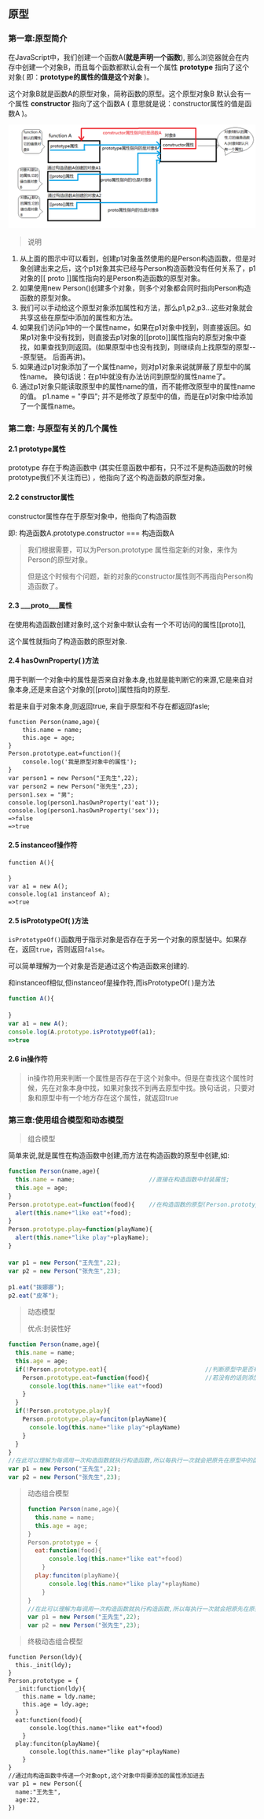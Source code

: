 ## 原型



### 第一章:原型简介



在JavaScript中，我们创建一个函数A(**就是声明一个函数**), 那么浏览器就会在内存中创建一个对象B，而且每个函数都默认会有一个属性 **prototype** 指向了这个对象( 即：**prototype的属性的值是这个对象** )。

这个对象B就是函数A的原型对象，简称函数的原型。这个原型对象B 默认会有一个属性 **constructor** 指向了这个函数A ( 意思就是说：constructor属性的值是函数A )。

![img1](https://github.com/LinDaiDai/JavaScript/blob/master/%E9%9D%A2%E5%90%91%E5%AF%B9%E8%B1%A1img/img1.png?raw=true)

> 说明

1. 从上面的图示中可以看到，创建p1对象虽然使用的是Person构造函数，但是对象创建出来之后，这个p1对象其实已经与Person构造函数没有任何关系了，p1对象的[[ proto ]]属性指向的是Person构造函数的原型对象。
2. 如果使用new Person()创建多个对象，则多个对象都会同时指向Person构造函数的原型对象。
3. 我们可以手动给这个原型对象添加属性和方法，那么p1,p2,p3...这些对象就会共享这些在原型中添加的属性和方法。
4. 如果我们访问p1中的一个属性name，如果在p1对象中找到，则直接返回。如果p1对象中没有找到，则直接去p1对象的[[proto]]属性指向的原型对象中查找，如果查找到则返回。(如果原型中也没有找到，则继续向上找原型的原型---原型链。  后面再讲)。
5. 如果通过p1对象添加了一个属性name，则对p1对象来说就屏蔽了原型中的属性name。 换句话说：在p1中就没有办法访问到原型的属性name了。
6. 通过p1对象只能读取原型中的属性name的值，而不能修改原型中的属性name的值。 p1.name = "李四"; 并不是修改了原型中的值，而是在p1对象中给添加了一个属性name。



### 第二章: 与原型有关的几个属性

#### 2.1 prototype属性

prototype 存在于构造函数中 (其实任意函数中都有，只不过不是构造函数的时候prototype我们不关注而已) ，他指向了这个构造函数的原型对象。

#### 2.2 constructor属性

constructor属性存在于原型对象中，他指向了构造函数



即:	构造函数A.prototype.constructor === 构造函数A



> 我们根据需要，可以为Person.prototype 属性指定新的对象，来作为Person的原型对象。
>
> 但是这个时候有个问题，新的对象的constructor属性则不再指向Person构造函数了。



#### 2.3 ___proto___属性

在使用构造函数创建对象时,这个对象中默认会有一个不可访问的属性[[proto]],

这个属性就指向了构造函数的原型对象.



#### 2.4 hasOwnProperty( )方法

用于判断一个对象中的属性是否来自对象本身,也就是能判断它的来源,它是来自对象本身,还是来自这个对象的[[proto]]属性指向的原型.

若是来自于对象本身,则返回true,	来自于原型和不存在都返回fasle;

```
function Person(name,age){
    this.name = name;
    this.age = age;
}
Person.prototype.eat=function(){
    console.log('我是原型对象中的属性');
}
var person1 = new Person("王先生",22);
var person2 = new Person("张先生",23);
person1.sex = "男";
console.log(person1.hasOwnProperty('eat'));
console.log(person1.hasOwnProperty('sex'));
=>false
=>true
```

#### 2.5 instanceof操作符

```
function A(){
  
}
var a1 = new A();
console.log(a1 instanceof A);
=>true
```



#### 2.5 isPrototypeOf( )方法

`isPrototypeOf()`函数用于指示对象是否存在于另一个对象的原型链中。如果存在，返回`true`，否则返回`false`。

可以简单理解为一个对象是否是通过这个构造函数来创建的.

和instanceof相似,但instanceof是操作符,而isPrototypeOf( )是方法

```javascript
function A(){
  
}
var a1 = new A();
console.log(A.prototype.isPrototypeOf(a1);
=>true
```



#### 2.6 in操作符

> ​	in操作符用来判断一个属性是否存在于这个对象中。但是在查找这个属性时候，先在对象本身中找，如果对象找不到再去原型中找。换句话说，只要对象和原型中有一个地方存在这个属性，就返回true



### 第三章:使用组合模型和动态模型

> 组合模型

简单来说,就是属性在构造函数中创建,而方法在构造函数的原型中创建,如:

```javascript
function Person(name,age){
  this.name = name;						//直接在构造函数中封装属性;
  this.age = age;
}
Person.prototype.eat=function(food){	//在构造函数的原型(Person.prototype)中封装方法;
  alert(this.name+"like eat"+food);
}
Person.prototype.play=function(playName){
  alert(this.name+"like play"+playName);
}

var p1 = new Person("王先生",22);
var p2 = new Person("张先生",23);

p1.eat("拨娜娜");
p2.eat("皮革");
```


> 动态模型
>
> 优点:封装性好 

```javascript
function Person(name,age){
  this.name = name;
  this.age = age;
  if(!Person.prototype.eat){							//判断原型中是否有eat函数
    Person.prototype.eat=function(food){				//若没有的话则添加
      console.log(this.name+"like eat"+food)
    }
  }
  if(!Person.prototype.play){
    Person.prototype.play=funciton(playName){
      console.log(this.name+"like play"+playName)
    }
  }
}
//在此可以理解为每调用一次构造函数就执行构造函数,所以每执行一次就会把原先在原型中的函数舍弃,更改为和它一样的函数,则造成了有废弃的函数产生;
var p1 = new Person("王先生",22);		
var p2 = new Person("张先生",23);
```



> 动态组合模型
>
> ```javascript
> function Person(name,age){
>   this.name = name;
>   this.age = age;
> }
> Person.prototype = {
>   eat:function(food){				
>       console.log(this.name+"like eat"+food)
>     }
>   play:funciton(playName){
>       console.log(this.name+"like play"+playName)
>     }
> }
> //在此可以理解为每调用一次构造函数就执行构造函数,所以每执行一次就会把原先在原型中的函数舍弃,更改为和它一样的函数,则造成了有废弃的函数产生;
> var p1 = new Person("王先生",22);		
> var p2 = new Person("张先生",23);
> ```

> 终极动态组合模型

```
function Person(ldy){
  this._init(ldy);
}
Person.prototype = {
  _init:function(ldy){
    this.name = ldy.name;
    this.age = ldy.age;
  }
  eat:function(food){				
      console.log(this.name+"like eat"+food)
    }
  play:funciton(playName){
      console.log(this.name+"like play"+playName)
    }
}
//通过向构造函数中传递一个对象opt,这个对象中将要添加的属性添加进去
var p1 = new Person({
  name:"王先生",
  age:22,
})
```
